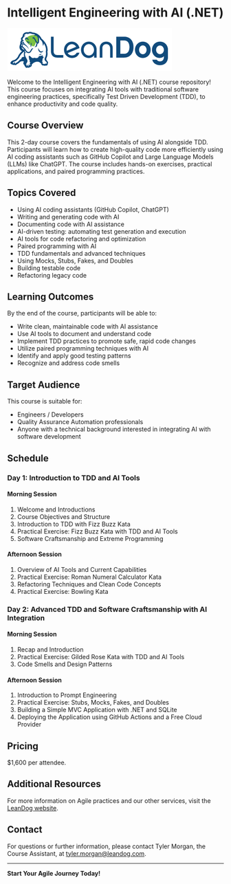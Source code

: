 # Intelligent Engineering with AI (.NET)

![LeanDog Logo](Assets/LeanDog-logo.png)

Welcome to the Intelligent Engineering with AI (.NET) course repository! This course focuses on integrating AI tools with traditional software engineering practices, specifically Test Driven Development (TDD), to enhance productivity and code quality.

## Course Overview

This 2-day course covers the fundamentals of using AI alongside TDD. Participants will learn how to create high-quality code more efficiently using AI coding assistants such as GitHub Copilot and Large Language Models (LLMs) like ChatGPT. The course includes hands-on exercises, practical applications, and paired programming practices.

## Topics Covered

- Using AI coding assistants (GitHub Copilot, ChatGPT)
- Writing and generating code with AI
- Documenting code with AI assistance
- AI-driven testing: automating test generation and execution
- AI tools for code refactoring and optimization
- Paired programming with AI
- TDD fundamentals and advanced techniques
- Using Mocks, Stubs, Fakes, and Doubles
- Building testable code
- Refactoring legacy code

## Learning Outcomes

By the end of the course, participants will be able to:

- Write clean, maintainable code with AI assistance
- Use AI tools to document and understand code
- Implement TDD practices to promote safe, rapid code changes
- Utilize paired programming techniques with AI
- Identify and apply good testing patterns
- Recognize and address code smells

## Target Audience

This course is suitable for:

- Engineers / Developers
- Quality Assurance Automation professionals
- Anyone with a technical background interested in integrating AI with software development

## Schedule

### Day 1: Introduction to TDD and AI Tools

#### Morning Session

1. Welcome and Introductions
2. Course Objectives and Structure
3. Introduction to TDD with Fizz Buzz Kata
4. Practical Exercise: Fizz Buzz Kata with TDD and AI Tools
5. Software Craftsmanship and Extreme Programming

#### Afternoon Session

1. Overview of AI Tools and Current Capabilities
2. Practical Exercise: Roman Numeral Calculator Kata
3. Refactoring Techniques and Clean Code Concepts
4. Practical Exercise: Bowling Kata

### Day 2: Advanced TDD and Software Craftsmanship with AI Integration

#### Morning Session

1. Recap and Introduction
2. Practical Exercise: Gilded Rose Kata with TDD and AI Tools
3. Code Smells and Design Patterns

#### Afternoon Session

1. Introduction to Prompt Engineering
2. Practical Exercise: Stubs, Mocks, Fakes, and Doubles
3. Building a Simple MVC Application with .NET and SQLite
4. Deploying the Application using GitHub Actions and a Free Cloud Provider

## Pricing

$1,600 per attendee.

## Additional Resources

For more information on Agile practices and our other services, visit the [LeanDog website](https://www.leandog.com).

## Contact

For questions or further information, please contact Tyler Morgan, the Course Assistant, at tyler.morgan@leandog.com.

---

**Start Your Agile Journey Today!**
